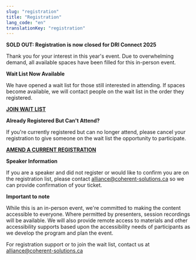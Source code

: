 ```yaml
---
slug: "registration"
title: "Registration"
lang_code: "en"
translationKey: "registration"
---
```



<strong>SOLD OUT: Registration is now closed for DRI Connect 2025</strong>

Thank you for your interest in this year's event. Due to overwhelming demand, all available spaces have been filled for this in-person event.


<strong>Wait List Now Available</strong>

We have opened a wait list for those still interested in attending. If spaces become available, we will contact people on the wait list in the order they registered.

<a href="https://forms.office.com/Pages/ResponsePage.aspx?id=7LFlSMtnBEeBxwJEpmxPVsMa876QPnVOoMgDGLFgl5pUNE00Nk5LVkc4MFVLRFJMSFROSjJXVTI5NS4u" target="_blank"><strong>JOIN WAIT LIST</strong></a>



<strong>Already Registered But Can't Attend?</strong>

If you're currently registered but can no longer attend, please cancel your registration to give someone on the wait list the opportunity to participate.

<a href="https://events.myconferencesuite.com/SpringDRIConnect2025/reg/returning" target="_blank"><strong>AMEND A CURRENT REGISTRATION</strong></a>



<strong> Speaker Information</strong>

If you are a speaker and did not register or would like to confirm you are on the registration list, please contact alliance@coherent-solutions.ca so we can provide confirmation of your ticket.



<strong> Important to note </strong>

While this is an in-person event, we're committed to making the content accessible to everyone. Where permitted by presenters, session recordings will be available. We will also provide remote access to materials and other accessibility supports based upon the accessibility needs of participants as we develop the program and plan the event.


For registration support or to join the wait list, contact us at alliance@coherent-solutions.ca

<!--
In Person Registration has been filled up. However, virtual attendance remains open.
Please register at the following link:
<https://events.myconferencesuite.com/DRIConnect/reg/landing>

## Cost

There is no cost to attend this event.
However, flight, accommodations and any meals outside of the event
offerings are the responsibility of each attendee to coordinate.

-->